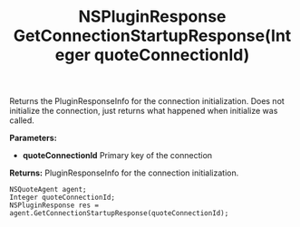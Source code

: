 ﻿---
uid: crmscript_ref_NSQuoteAgent_GetConnectionStartupResponse
title: NSPluginResponse GetConnectionStartupResponse(Integer quoteConnectionId)
intellisense: NSQuoteAgent.GetConnectionStartupResponse
keywords: NSQuoteAgent, GetConnectionStartupResponse
so.topic: reference
---

Returns the PluginResponseInfo for the connection initialization. Does not initialize the connection, just returns what happened when initialize was called.

**Parameters:**
 - **quoteConnectionId** Primary key of the connection

**Returns:** PluginResponseInfo for the connection initialization.

```crmscript
NSQuoteAgent agent;
Integer quoteConnectionId;
NSPluginResponse res = agent.GetConnectionStartupResponse(quoteConnectionId);
```

